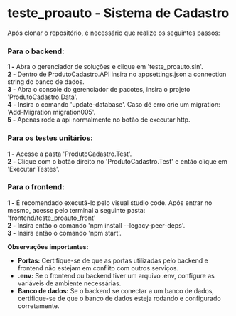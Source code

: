 # teste_proauto - Sistema de Cadastro

Após clonar o repositório, é necessário que realize os seguintes passos:

### Para o backend:
**1 -** Abra o gerenciador de soluções e clique em 'teste_proauto.sln'. <br>
**2 -** Dentro de ProdutoCadastro.API insira no appsettings.json a connection string do banco de dados. <br>
**3 -** Abra o console do gerenciador de pacotes, insira o projeto 'ProdutoCadastro.Data'. <br>
**4 -** Insira o comando 'update-database'. Caso dê erro crie um migration: 'Add-Migration migration005'. <br>
**5 -** Apenas rode a api normalmente no botão de executar http. <br>

### Para os testes unitários:
**1 -** Acesse a pasta 'ProdutoCadastro.Test'. <br>
**2 -** Clique com o botão direito no 'ProdutoCadastro.Test' e então clique em 'Executar Testes'. <br>

### Para o frontend:
**1 -** É recomendado executá-lo pelo visual studio code. Após entrar no mesmo, acesse pelo terminal a seguinte pasta: 'frontend/teste_proauto_front' <br>
**2 -** Insira então o comando 'npm install --legacy-peer-deps'. <br>
**3 -** Insira então o comando 'npm start'. <br>

**Observações importantes:**
- **Portas:** Certifique-se de que as portas utilizadas pelo backend e frontend não estejam em conflito com outros serviços.
- **.env:** Se o frontend ou backend tiver um arquivo .env, configure as variáveis de ambiente necessárias.
- **Banco de dados:** Se o backend se conectar a um banco de dados, certifique-se de que o banco de dados esteja rodando e configurado corretamente.



